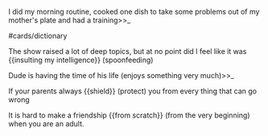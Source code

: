 I did my morning routine, cooked one dish to take some problems out of my mother's plate and had a training>>_

#cards/dictionary 

The show raised a lot of deep topics, but at no point did I feel like it was {{insulting my intelligence}} (spoonfeeding) <!--SR:!2024-02-12,10,274--> 

Dude is having the time of his life (enjoys something very much)>>_ <!--SR:!2024-02-09,14,290-->

If your parents always {{shield}} (protect) you from every thing that can go wrong <!--SR:!2024-02-06,4,275-->

It is hard to make a friendship {{from scratch}} (from the very beginning) when you are an adult. 
